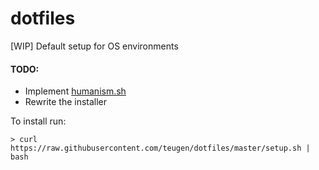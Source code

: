 dotfiles
========

[WIP] Default setup for OS environments

#### TODO:

- Implement [humanism.sh]( https://github.com/cyphunk/humanism.sh/blob/master/humanism.sh)
- Rewrite the installer


To install run:

```
> curl https://raw.githubusercontent.com/teugen/dotfiles/master/setup.sh | bash
```

